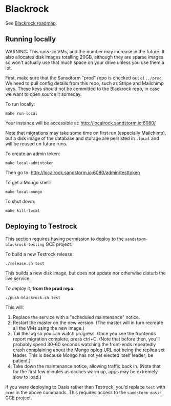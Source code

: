 # Blackrock

See [Blackrock roadmap](https://github.com/sandstorm-io/sandstorm/tree/master/roadmap/blackrock).

## Running locally

WARNING: This runs six VMs, and the number may increase in the future. It also allocates disk images totalling 20GB, although they are sparse images so won't actually use that much space on your drive unless you use them a lot.

First, make sure that the Sansdtorm "prod" repo is checked out at `../prod`. We need to pull config details from this repo, such as Stripe and Mailchimp keys. These keys should not be committed to the Blackrock repo, in case we want to open source it someday.

To run locally:

    make run-local

Your instance will be accessible at: http://localrock.sandstorm.io:6080/

Note that migrations may take some time on first run (especially Mailchimp), but a disk image of the database and storage are persisted in `.local` and will be reused on future runs.

To create an admin token:

    make local-admintoken

Then go to: http://localrock.sandstorm.io:6080/admin/testtoken

To get a Mongo shell:

    make local-mongo

To shut down:

    make kill-local

## Deploying to Testrock

This section requires having permission to deploy to the `sandstorm-blackrock-testing` GCE project.

To build a new Testrock release:

    ./release.sh test

This builds a new disk image, but does not update nor otherwise disturb the live service.

To deploy it, **from the prod repo**:

    ./push-blackrock.sh test

This will:

1. Replace the service with a "scheduled maintenance" notice.
2. Restart the master on the new version. (The master will in turn recreate all the VMs using the new image.)
3. Tail the log so you can watch progress. Once you see the frontends report migration complete, press ctrl+C. (Note that before then, you'll probably spend 30-60 seconds watching the front-ends repeatedly crash complaining about the Mongo oplog URL not being the replica set leader. This is because Mongo has not yet elected itself leader; be patient.)
4. Take down the maintenance notice, allowing traffic back in. (Note that for the first few minutes as caches warm up, apps may be extremely slow to load.)

If you were deploying to Oasis rather than Testrock, you'd replace `test` with `prod` in the above commands. This requires access to the `sandstorm-oasis` GCE project.
